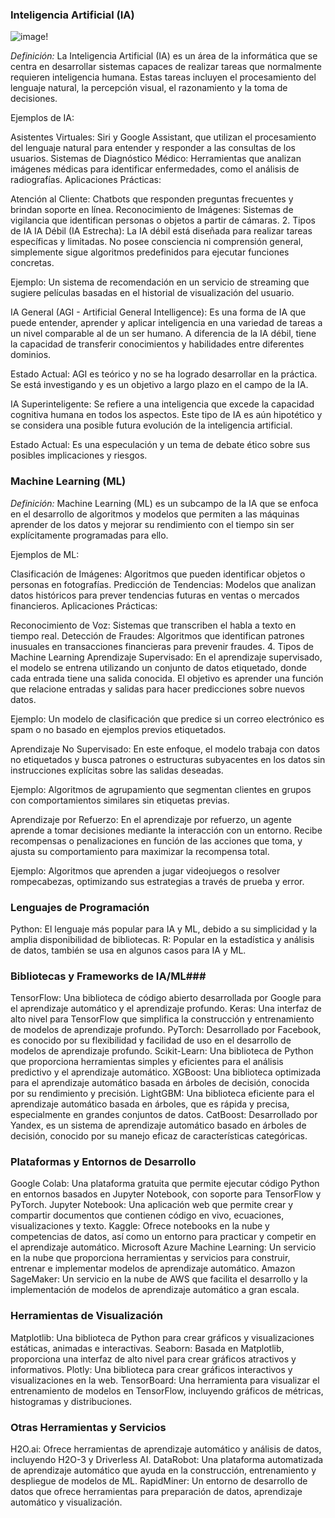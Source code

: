 ### Inteligencia Artificial (IA) ###

![image](https://github.com/user-attachments/assets/519022fd-0568-4352-9f14-60402a0fc4aa)!

 
 *Definición:*
La Inteligencia Artificial (IA) es un área de la informática que se centra en desarrollar sistemas capaces de realizar tareas que normalmente requieren inteligencia humana. Estas tareas incluyen el procesamiento del lenguaje natural, la percepción visual, el razonamiento y la toma de decisiones.

Ejemplos de IA:

Asistentes Virtuales: Siri y Google Assistant, que utilizan el procesamiento del lenguaje natural para entender y responder a las consultas de los usuarios.
Sistemas de Diagnóstico Médico: Herramientas que analizan imágenes médicas para identificar enfermedades, como el análisis de radiografías.
Aplicaciones Prácticas:

Atención al Cliente: Chatbots que responden preguntas frecuentes y brindan soporte en línea.
Reconocimiento de Imágenes: Sistemas de vigilancia que identifican personas o objetos a partir de cámaras.
2. Tipos de IA
IA Débil (IA Estrecha):
La IA débil está diseñada para realizar tareas específicas y limitadas. No posee consciencia ni comprensión general, simplemente sigue algoritmos predefinidos para ejecutar funciones concretas.

Ejemplo:
Un sistema de recomendación en un servicio de streaming que sugiere películas basadas en el historial de visualización del usuario.

IA General (AGI - Artificial General Intelligence):
Es una forma de IA que puede entender, aprender y aplicar inteligencia en una variedad de tareas a un nivel comparable al de un ser humano. A diferencia de la IA débil, tiene la capacidad de transferir conocimientos y habilidades entre diferentes dominios.

Estado Actual:
AGI es teórico y no se ha logrado desarrollar en la práctica. Se está investigando y es un objetivo a largo plazo en el campo de la IA.

IA Superinteligente:
Se refiere a una inteligencia que excede la capacidad cognitiva humana en todos los aspectos. Este tipo de IA es aún hipotético y se considera una posible futura evolución de la inteligencia artificial.

Estado Actual:
Es una especulación y un tema de debate ético sobre sus posibles implicaciones y riesgos.

### Machine Learning (ML) ###
 
 *Definición:*
Machine Learning (ML) es un subcampo de la IA que se enfoca en el desarrollo de algoritmos y modelos que permiten a las máquinas aprender de los datos y mejorar su rendimiento con el tiempo sin ser explícitamente programadas para ello.

Ejemplos de ML:

Clasificación de Imágenes: Algoritmos que pueden identificar objetos o personas en fotografías.
Predicción de Tendencias: Modelos que analizan datos históricos para prever tendencias futuras en ventas o mercados financieros.
Aplicaciones Prácticas:

Reconocimiento de Voz: Sistemas que transcriben el habla a texto en tiempo real.
Detección de Fraudes: Algoritmos que identifican patrones inusuales en transacciones financieras para prevenir fraudes.
4. Tipos de Machine Learning
Aprendizaje Supervisado:
En el aprendizaje supervisado, el modelo se entrena utilizando un conjunto de datos etiquetado, donde cada entrada tiene una salida conocida. El objetivo es aprender una función que relacione entradas y salidas para hacer predicciones sobre nuevos datos.

Ejemplo:
Un modelo de clasificación que predice si un correo electrónico es spam o no basado en ejemplos previos etiquetados.

Aprendizaje No Supervisado:
En este enfoque, el modelo trabaja con datos no etiquetados y busca patrones o estructuras subyacentes en los datos sin instrucciones explícitas sobre las salidas deseadas.

Ejemplo:
Algoritmos de agrupamiento que segmentan clientes en grupos con comportamientos similares sin etiquetas previas.

Aprendizaje por Refuerzo:
En el aprendizaje por refuerzo, un agente aprende a tomar decisiones mediante la interacción con un entorno. Recibe recompensas o penalizaciones en función de las acciones que toma, y ajusta su comportamiento para maximizar la recompensa total.

Ejemplo:
Algoritmos que aprenden a jugar videojuegos o resolver rompecabezas, optimizando sus estrategias a través de prueba y error.

### Lenguajes de Programación ###
Python: El lenguaje más popular para IA y ML, debido a su simplicidad y la amplia disponibilidad de bibliotecas.
R: Popular en la estadística y análisis de datos, también se usa en algunos casos para IA y ML.

### Bibliotecas y Frameworks de IA/ML###
TensorFlow: Una biblioteca de código abierto desarrollada por Google para el aprendizaje automático y el aprendizaje profundo.
Keras: Una interfaz de alto nivel para TensorFlow que simplifica la construcción y entrenamiento de modelos de aprendizaje profundo.
PyTorch: Desarrollado por Facebook, es conocido por su flexibilidad y facilidad de uso en el desarrollo de modelos de aprendizaje profundo.
Scikit-Learn: Una biblioteca de Python que proporciona herramientas simples y eficientes para el análisis predictivo y el aprendizaje automático.
XGBoost: Una biblioteca optimizada para el aprendizaje automático basada en árboles de decisión, conocida por su rendimiento y precisión.
LightGBM: Una biblioteca eficiente para el aprendizaje automático basada en árboles, que es rápida y precisa, especialmente en grandes conjuntos de datos.
CatBoost: Desarrollado por Yandex, es un sistema de aprendizaje automático basado en árboles de decisión, conocido por su manejo eficaz de características categóricas.

### Plataformas y Entornos de Desarrollo ###
Google Colab: Una plataforma gratuita que permite ejecutar código Python en entornos basados en Jupyter Notebook, con soporte para TensorFlow y PyTorch.
Jupyter Notebook: Una aplicación web que permite crear y compartir documentos que contienen código en vivo, ecuaciones, visualizaciones y texto.
Kaggle: Ofrece notebooks en la nube y competencias de datos, así como un entorno para practicar y competir en el aprendizaje automático.
Microsoft Azure Machine Learning: Un servicio en la nube que proporciona herramientas y servicios para construir, entrenar e implementar modelos de aprendizaje automático.
Amazon SageMaker: Un servicio en la nube de AWS que facilita el desarrollo y la implementación de modelos de aprendizaje automático a gran escala.

### Herramientas de Visualización ###
Matplotlib: Una biblioteca de Python para crear gráficos y visualizaciones estáticas, animadas e interactivas.
Seaborn: Basada en Matplotlib, proporciona una interfaz de alto nivel para crear gráficos atractivos y informativos.
Plotly: Una biblioteca para crear gráficos interactivos y visualizaciones en la web.
TensorBoard: Una herramienta para visualizar el entrenamiento de modelos en TensorFlow, incluyendo gráficos de métricas, histogramas y distribuciones.

### Otras Herramientas y Servicios ###
H2O.ai: Ofrece herramientas de aprendizaje automático y análisis de datos, incluyendo H2O-3 y Driverless AI.
DataRobot: Una plataforma automatizada de aprendizaje automático que ayuda en la construcción, entrenamiento y despliegue de modelos de ML.
RapidMiner: Un entorno de desarrollo de datos que ofrece herramientas para preparación de datos, aprendizaje automático y visualización.

